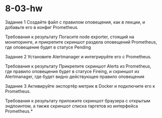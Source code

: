 # 8-03-hw
Задание 1
Создайте файл с правилом оповещения, как в лекции, и добавьте его в конфиг Prometheus.

Требования к результату
 Погасите node exporter, стоящий на мониторинге, и прикрепите скриншот раздела оповещений Prometheus, где оповещение будет в статусе Pending

 Задание 2
Установите Alertmanager и интегрируйте его с Prometheus.

Требования к результату
 Прикрепите скриншот Alerts из Prometheus, где правило оповещения будет в статусе Fireing, и скриншот из Alertmanager, где будет видно действующее правило оповещения

 Задание 3
Активируйте экспортёр метрик в Docker и подключите его к Prometheus.

Требования к результату
 приложите скриншот браузера с открытым эндпоинтом, а также скриншот списка таргетов из интерфейса Prometheus.*
